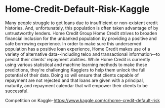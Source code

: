 # Home-Credit-Default-Risk-Kaggle
Many people struggle to get loans due to insufficient or non-existent credit histories. And, unfortunately, this population is often taken advantage of by untrustworthy lenders.  Home Credit Group  Home Credit strives to broaden financial inclusion for the unbanked population by providing a positive and safe borrowing experience. In order to make sure this underserved population has a positive loan experience, Home Credit makes use of a variety of alternative data--including telco and transactional information--to predict their clients' repayment abilities.  While Home Credit is currently using various statistical and machine learning methods to make these predictions, they're challenging Kagglers to help them unlock the full potential of their data. Doing so will ensure that clients capable of repayment are not rejected and that loans are given with a principal, maturity, and repayment calendar that will empower their clients to be successful.

Competition on Kaggle-https://www.kaggle.com/c/home-credit-default-risk
